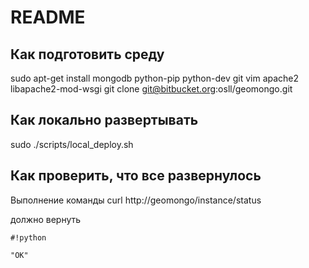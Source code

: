 # README #

## Как подготовить среду  ##

sudo apt-get install mongodb python-pip python-dev git vim apache2 libapache2-mod-wsgi
git clone git@bitbucket.org:osll/geomongo.git

## Как локально развертывать ##

sudo ./scripts/local_deploy.sh

## Как проверить, что все развернулось ##

Выполнение команды
curl http://geomongo/instance/status

должно вернуть 
```
#!python

"OK"
```